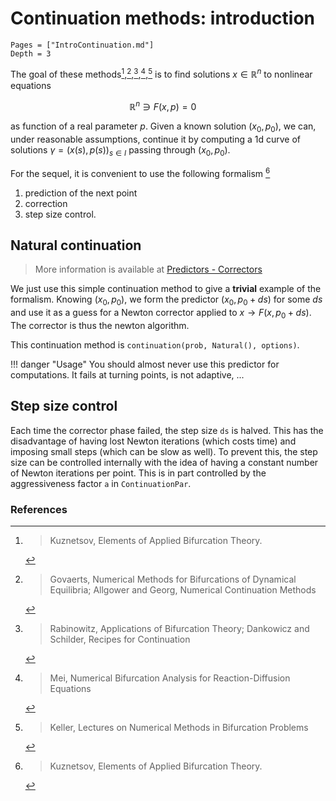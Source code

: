 # Continuation methods: introduction

```@contents
Pages = ["IntroContinuation.md"]
Depth = 3
```

The goal of these methods[^Kuz],[^Govaerts],[^Rabinowitz],[^Mei],[^Keller] is to find solutions $x\in\mathbb R^n$ to nonlinear equations

$$\mathbb R^n\ni F(x,p) = 0 \quad\tag{E}$$

as function of a real parameter $p$. Given a known solution $(x_0,p_0)$, we can, under reasonable assumptions, continue it by computing a 1d curve of solutions $\gamma = (x(s),p(s))_{s\in I}$ passing through $(x_0,p_0)$.

For the sequel, it is convenient to use the following formalism [^Kuz]

1. prediction of the next point
2. correction
3. step size control.


## Natural continuation

> More information is available at [Predictors - Correctors](@ref)

We just use this simple continuation method to give a **trivial** example of the formalism.
Knowing $(x_0, p_0)$, we form the predictor $(x_0, p_0+ds)$ for some $ds$ and use it as a guess for a Newton corrector applied to $x\to F(x, p_0+ds)$. The corrector is thus the newton algorithm.

This continuation method is `continuation(prob, Natural(), options)`.

!!! danger "Usage"
    You should almost never use this predictor for computations. It fails at turning points, is not adaptive, ... 

## Step size control

Each time the corrector phase failed, the step size ``ds`` is halved. This has the disadvantage of having lost Newton iterations (which costs time) and imposing small steps (which can be slow as well). To prevent this, the step size can be controlled internally with the idea of having a constant number of Newton iterations per point. This is in part controlled by the aggressiveness factor `a` in `ContinuationPar`.


### References

[^Kuz]:> Kuznetsov, Elements of Applied Bifurcation Theory.

[^Govaerts]:> Govaerts, Numerical Methods for Bifurcations of Dynamical Equilibria; Allgower and Georg, Numerical Continuation Methods

[^Rabinowitz]:> Rabinowitz, Applications of Bifurcation Theory; Dankowicz and Schilder, Recipes for Continuation

[^Mei]:> Mei, Numerical Bifurcation Analysis for Reaction-Diffusion Equations

[^Keller]:> Keller, Lectures on Numerical Methods in Bifurcation Problems
